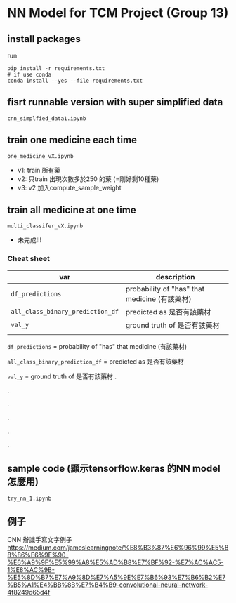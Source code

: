 # NN Model for TCM Project (Group 13)

## install packages
run
```
pip install -r requirements.txt
# if use conda
conda install --yes --file requirements.txt
```
## fisrt runnable version with super simplified data

`cnn_simplfied_data1.ipynb`

## train one medicine each time
`one_medicine_vX.ipynb`
- v1: train 所有藥
- v2: 只train 出現次數多於250 的藥 (=剛好剩10種藥)
- v3: v2 加入compute_sample_weight


## train all medicine at one time 
`multi_classifer_vX.ipynb`

- 未完成!!!

### Cheat sheet

| var | description|
|---|---|
| `df_predictions`  | probability of "has" that medicine (有該藥材)  |
| `all_class_binary_prediction_df`  | predicted as 是否有該藥材  |
|  `val_y` | ground truth of 是否有該藥材  |
|   |   |

`df_predictions` =  probability of "has" that medicine (有該藥材)

`all_class_binary_prediction_df` = predicted as 是否有該藥材

`val_y` = ground truth of 是否有該藥材
.

.

.

.


.

.

## sample code (顯示tensorflow.keras 的NN model 怎麼用)

`try_nn_1.ipynb`


## 例子

CNN 辦識手寫文字例子
https://medium.com/jameslearningnote/%E8%B3%87%E6%96%99%E5%88%86%E6%9E%90-%E6%A9%9F%E5%99%A8%E5%AD%B8%E7%BF%92-%E7%AC%AC5-1%E8%AC%9B-%E5%8D%B7%E7%A9%8D%E7%A5%9E%E7%B6%93%E7%B6%B2%E7%B5%A1%E4%BB%8B%E7%B4%B9-convolutional-neural-network-4f8249d65d4f

